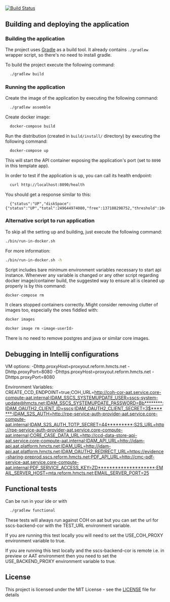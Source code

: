 # 

[![Build Status](https://travis-ci.org/hmcts/.svg?branch=master)](https://travis-ci.org/hmcts/)

## Building and deploying the application

### Building the application

The project uses [Gradle](https://gradle.org) as a build tool. It already contains
`./gradlew` wrapper script, so there's no need to install gradle.

To build the project execute the following command:

```bash
  ./gradlew build
```

### Running the application

Create the image of the application by executing the following command:

```bash
  ./gradlew assemble
```

Create docker image:

```bash
  docker-compose build
```

Run the distribution (created in `build/install/` directory)
by executing the following command:

```bash
  docker-compose up
```

This will start the API container exposing the application's port
(set to `8090` in this template app).

In order to test if the application is up, you can call its health endpoint:

```bash
  curl http://localhost:8090/health
```

You should get a response similar to this:

```
  {"status":"UP","diskSpace":{"status":"UP","total":249644974080,"free":137188298752,"threshold":10485760}}
```

### Alternative script to run application

To skip all the setting up and building, just execute the following command:

```bash
./bin/run-in-docker.sh
```

For more information:

```bash
./bin/run-in-docker.sh -h
```

Script includes bare minimum environment variables necessary to start api instance. Whenever any variable is changed or any other script regarding docker image/container build, the suggested way to ensure all is cleaned up properly is by this command:

```bash
docker-compose rm
```

It clears stopped containers correctly. Might consider removing clutter of images too, especially the ones fiddled with:

```bash
docker images

docker image rm <image-userId>
```

There is no need to remove postgres and java or similar core images.

## Debugging in Intellij configurations

VM options: -Dhttp.proxyHost=proxyout.reform.hmcts.net -Dhttp.proxyPort=8080  -Dhttps.proxyHost=proxyout.reform.hmcts.net -Dhttps.proxyPort=8080

Environment Variables: CREATE_CCD_ENDPOINT=true;COH_URL=http://coh-cor-aat.service.core-compute-aat.internal;IDAM_SSCS_SYSTEMUPDATE_USER=sscs-system-update@hmcts.net;IDAM_SSCS_SYSTEMUPDATE_PASSWORD=Bb********;IDAM_OAUTH2_CLIENT_ID=sscs;IDAM_OAUTH2_CLIENT_SECRET=3$*******;IDAM_S2S_AUTH=http://rpe-service-auth-provider-aat.service.core-compute-aat.internal;IDAM_S2S_AUTH_TOTP_SECRET=44*********;S2S_URL=http://rpe-service-auth-provider-aat.service.core-compute-aat.internal;CORE_CASE_DATA_URL=http://ccd-data-store-api-aat.service.core-compute-aat.internal;IDAM_API_URL=http://idam-api.aat.platform.hmcts.net;IDAM_URL=http://idam-api.aat.platform.hmcts.net;IDAM_OAUTH2_REDIRECT_URL=https://evidence-sharing-preprod.sscs.reform.hmcts.net;PDF_API_URL=http://cmc-pdf-service-aat.service.core-compute-aat.internal;PDF_SERVICE_ACCESS_KEY=ZD********************;EMAIL_SERVER_HOST=mta.reform.hmcts.net;EMAIL_SERVER_PORT=25 


## Functional tests

Can be run in your ide or with

```bash
  ./gradlew functional
``` 

These tests will always run against COH on aat but you can set the url for sscs-backend-cor with the TEST_URL
environment variable.

If you are running this test locally you will need to set the USE_COH_PROXY environment variable to true.

If you are running this test locally and the sscs-backend-cor is remote i.e. in preview or AAT environment then you need
to set the USE_BACKEND_PROXY environment variable to true.

## License

This project is licensed under the MIT License - see the [LICENSE](LICENSE) file for details
